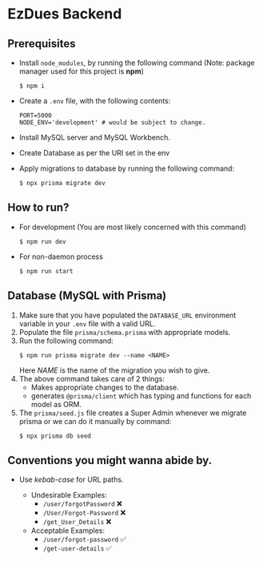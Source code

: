 # EzDues Backend

## Prerequisites

- Install `node_modules`, by running the following command (Note: package manager used for this project is **npm**)
  ```console
  $ npm i
  ```
- Create a `.env` file, with the following contents:

  ```env
  PORT=5000
  NODE_ENV='development' # would be subject to change.
  ```

- Install MySQL server and MySQL Workbench.

- Create Database as per the URI set in the env

- Apply migrations to database by running the following command:
  ```console
  $ npx prisma migrate dev
  ```

## How to run?

- For development (You are most likely concerned with this command)
  ```console
  $ npm run dev
  ```

- For non-daemon process
  ```console
  $ npm run start
  ```

## Database (MySQL with Prisma)

1. Make sure that you have populated the `DATABASE_URL` environment variable in your `.env` file with a valid URL.
2. Populate the file `prisma/schema.prisma` with appropriate models.
3. Run the following command:
   ```console
   $ npm run prisma migrate dev --name <NAME>
   ```
   Here _NAME_ is the name of the migration you wish to give.
4. The above command takes care of 2 things:
   - Makes appropriate changes to the database.
   - generates `@prisma/client` which has typing and functions for each model as ORM.
5. The `prisma/seed.js` file creates a Super Admin whenever we migrate prisma or we can do it manually by command:
    ```console
   $ npx prisma db seed
   ```

## Conventions you might wanna abide by.

- Use _kebab-case_ for URL paths.

  - Undesirable Examples:
    - `/user/forgotPassword` ❌
    - `/User/Forgot-Password` ❌
    - `/get_User_Details` ❌
  - Acceptable Examples:
    - `/user/forgot-password` ✅
    - `/get-user-details` ✅
